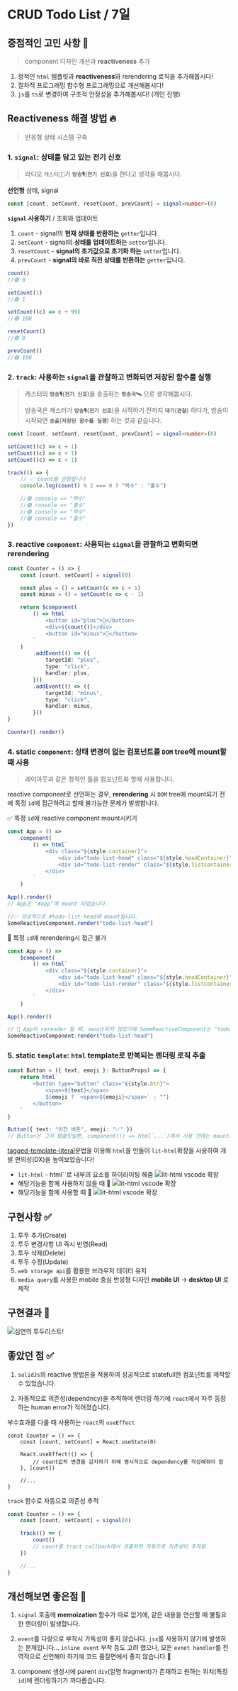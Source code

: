 # CRUD Todo List / 7일

## 중점적인 고민 사항 🧐

> component 디자인 개선과 **reactiveness** 추가

1. 정적인 `html` 템플릿과 **reactiveness**와 rerendering 로직을 추가해봅시다!
2. 절차적 프로그래밍 함수형 프로그래밍으로 개선해봅시다!
3. `js`를 `ts`로 변경하여 구조적 안정성을 추가해봅시다! (개인 진행)

## Reactiveness 해결 방법 🔥

> 반응형 상태 시스템 구축

### 1. `signal`: 상태를 담고 있는 전기 신호

> 라디오 `캐스터👨‍🚀`가 **`방송🎙️`**(**`전기 신호`**)을 한다고 생각을 해봅시다.

**선언형** 상태, signal

```ts
const [count, setCount, resetCount, prevCount] = signal<number>(0)
```

**`signal` 사용하기** / 조회와 업데이트

1. `count` - signal의 **현재 상태를 반환하는** `getter`입니다.
2. `setCount` - signal의 **상태를 업데이트하는** `setter`입니다.
3. `resetCount` - **signal의 초기값으로 초기화 하는** `setter`입니다.
4. `prevCount` - **signal의 바로 직전 상태를 반환하는** `getter`입니다.

```ts
count()
//🟢 0

setCount(1)
//🟢 1

setCount((c) => c + 99)
//🟢 100

resetCount()
//🟢 0

prevCount()
//🟢 100
```

### 2. `track`: 사용하는 `signal`을 관찰하고 변화되면 저장된 함수를 실행

> 캐스터의 **`방송🎙️`**(**`전기 신호`**)을 송출하는 **`방송국🛰️`** 으로 생각해봅시다.
>
> 방송국은 캐스터가 **`방송🎙️`**(**`전기 신호`**)을 시작하기 전까지 **`대기`**(**`관찰`**) 하다가, 방송이 시작되면 **`송출`**(**`저장된 함수를 실행`**) 하는 것과 같습니다.

```ts
const [count, setCount, resetCount, prevCount] = signal<number>(0)

setCount((c) => c + 1)
setCount((c) => c + 1)
setCount((c) => c + 1)

track(() => {
    // ✅ count를 관찰합니다
    console.log(count() % 2 === 0 ? "짝수" : "홀수")

    //🟢 console => "짝수"
    //🟢 console => "홀수"
    //🟢 console => "짝수"
    //🟢 console => "홀수"
})
```

### 3. reactive `component`: 사용되는 `signal`을 관찰하고 변화되면 **rerendering**

```ts
const Counter = () => {
    const [count, setCount] = signal(0)

    const plus = () = setCount(c => c + 1)
    const minus = () = setCount(c => c - 1)

    return $component(
        () => html`
            <button id="plus">🔺</button>
            <div>${count()}</div>
            <button id="minus">🔻</button>
        `
    )
        .addEvent(() => ({
            targetId: "plus",
            type: "click",
            handler: plus,
        }))
        .addEvent(() => ({
            targetId: "minus",
            type: "click",
            handler: minus,
        }))
}

Counter().render()
```

### 4. static `component`: 상태 변경이 없는 컴포넌트를 `DOM` tree에 mount할 때 사용

> 레이아웃과 같은 정적인 틀을 컴포넌트화 할때 사용합니다.

reactive component로 선언하는 경우, **rerendering** 시 `DOM` tree에 mount되기 전에 특정 `id`에 접근하려고 할때 불가능한 문제가 발생합니다.

✅ 특정 `id`에 reactive component mount시키기

```ts
const App = () =>
    component(
        () => html`
            <div class="${style.container}">
                <div id="todo-list-head" class="${style.headContainer}"></div>
                <div id="todo-list-render" class="${style.listContainer}"></div>
            </div>
        `
    )

App().render()
// App은 "#app"에 mount 되었습니다.

//✅ 성공적으로 #todo-list-head에 mount됩니다.
SomeReactiveComponent.render("todo-list-head")
```

🚫 특정 `id`에 rerendering시 접근 불가

```ts
const App = () =>
    $component(
        () => html`
            <div class="${style.container}">
                <div id="todo-list-head" class="${style.headContainer}"></div>
                <div id="todo-list-render" class="${style.listContainer}"></div>
            </div>
        `
    )

App().render()

// 🚫 App이 rerender 될 때, mount되지 않았기에 SomeReactiveComponent는 "todo-list-head"에 mount되지 않습니다.
SomeReactiveComponent.render("todo-list-head")
```

### 5. static `template`: `html` template로 반복되는 렌더링 로직 추출

```ts
const Button = ({ text, emoji }: ButtonProps) => {
    return html`
        <button type="button" class="${style.btn}">
            <span>${text}</span>
            ${emoji ? `<span>${emoji}</span>` : ""}
        </button>
    `
}

Button({ text: "이건 버튼", emoji: "✅" })
// Button은 그저 템플릿일뿐, component(() => html`...`)에서 사용 전에는 mount되지 않습니다.
```

[tagged-template-literal](https://developer.mozilla.org/en-US/docs/Web/JavaScript/Reference/Template_literals)문법을 이용해 `html`을 만들어 `lit-html`확장을 사용하여 개발 편의성(DX)을 높여보았습니다!

-   `lit-html` - html``로 내부의 요소를 하이라이팅 해줌
    ![lit-html vscode 확장](/assets/extension.png)
-   해당기능을 함께 사용하지 않을 때 🤬
    ![lit-html vscode 확장](/assets/without.png)
-   해당기능을 함께 사용할 때 🤗
    ![lit-html vscode 확장](/assets/with.png)

## 구현사항 ✅

1.  투두 추가(Create)
2.  투두 변경사항 UI 즉시 반영(Read)
3.  투두 삭제(Delete)
4.  투두 수정(Update)
5.  `web storage api`를 활용한 브라우저 데이터 유지
6.  `media query`를 사용한 mobile 중심 반응형 디자인
    **mobile UI** → **desktop UI** 로 제작

## 구현결과 🎉

![심연의 투두리스트!](./assets/demo.gif)

## 좋았던 점 ✅

1. `solidJs`의 reactive 방법론을 적용하여 성공적으로 statefull한 컴포넌트를 제작할 수 있었습니다.

2. 자동적으로 의존성(dependncy)을 추적하며 렌더링 하기에 `react`에서 자주 등장하는 human error가 적어졌습니다.

부수효과를 다룰 때 사용하는 `react`의 `useEffect`

```tsx
const Counter = () => {
    const [count, setCount] = React.useState(0)

    React.useEffect(() => {
        // count값의 변경을 감지하기 위해 명시적으로 dependency를 작성해줘야 함
    }, [count])

    //...
}
```

`track` 함수로 자동으로 의존성 추적

```ts
const Counter = () => {
    const [count, setCount] = signal(0)

    track(() => {
        count()
        // count를 tract callback에서 호출하면 자동으로 의존성이 추적됨
    })

    //...
}
```

## 개선해보면 좋은점 🔸

1. `signal` 호출에 **memoization** 함수가 따로 없기에, 같은 내용을 연산할 때 불필요한 렌더링이 발생합니다.

2. `event`를 다량으로 부착시 가독성이 좋지 않습니다.
   `jsx`를 사용하지 않기에 발생하는 문제입니다... `inline event` 부착 등도 고려 했으나, 모든 `evnet handler`를 전역적으로 선언해야 하기에 코드 품질면에서 좋지 않습니다.🥲

3. component 생성시에 parent `div`(일명 fragment)가 존재하고 원하는 위치(특정 `id`)에 렌더링하기가 까다롭습니다.
